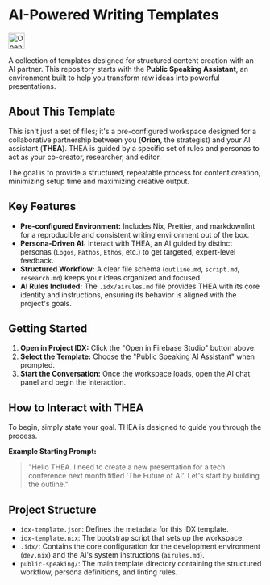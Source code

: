 # AI-Powered Writing Templates

<a href="https://studio.firebase.google.com/new?template=https://github.com/contextvibes/firebase-studio-markdown">
  <picture>
    <source
      media="(prefers-color-scheme: dark)"
      srcset="https://cdn.firebasestudio.dev/btn/open_dark_32.svg">
    <source
      media="(prefers-color-scheme: light)"
      srcset="https://cdn.firebasestudio.dev/btn/open_light_32.svg">
    <img
      height="32"
      alt="Open in Firebase Studio"
      src="https://cdn.firebasestudio.dev/btn/open_blue_32.svg">
  </picture>
</a>

A collection of templates designed for structured content creation with an AI partner. This repository starts with the **Public Speaking Assistant**, an environment built to help you transform raw ideas into powerful presentations.

## About This Template

This isn't just a set of files; it's a pre-configured workspace designed for a collaborative partnership between you (**Orion**, the strategist) and your AI assistant (**THEA**). THEA is guided by a specific set of rules and personas to act as your co-creator, researcher, and editor.

The goal is to provide a structured, repeatable process for content creation, minimizing setup time and maximizing creative output.

## Key Features

- **Pre-configured Environment:** Includes Nix, Prettier, and markdownlint for a reproducible and consistent writing environment out of the box.
- **Persona-Driven AI:** Interact with THEA, an AI guided by distinct personas (`Logos`, `Pathos`, `Ethos`, etc.) to get targeted, expert-level feedback.
- **Structured Workflow:** A clear file schema (`outline.md`, `script.md`, `research.md`) keeps your ideas organized and focused.
- **AI Rules Included:** The `.idx/airules.md` file provides THEA with its core identity and instructions, ensuring its behavior is aligned with the project's goals.

## Getting Started

1. **Open in Project IDX:** Click the "Open in Firebase Studio" button above.
2. **Select the Template:** Choose the "Public Speaking AI Assistant" when prompted.
3. **Start the Conversation:** Once the workspace loads, open the AI chat panel and begin the interaction.

## How to Interact with THEA

To begin, simply state your goal. THEA is designed to guide you through the process.

**Example Starting Prompt:**

> "Hello THEA. I need to create a new presentation for a tech conference next month titled 'The Future of AI'. Let's start by building the outline."

## Project Structure

- `idx-template.json`: Defines the metadata for this IDX template.
- `idx-template.nix`: The bootstrap script that sets up the workspace.
- `.idx/`: Contains the core configuration for the development environment (`dev.nix`) and the AI's system instructions (`airules.md`).
- `public-speaking/`: The main template directory containing the structured workflow, persona definitions, and linting rules.
